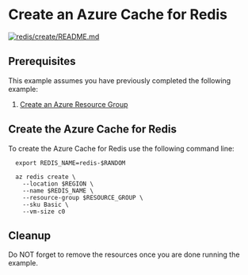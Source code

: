 
# Create an Azure Cache for Redis

[![redis/create/README.md](https://github.com/Azure-Samples/java-on-azure-examples/actions/workflows/redis_create_README_md.yml/badge.svg)](https://github.com/Azure-Samples/java-on-azure-examples/actions/workflows/redis_create_README_md.yml)

## Prerequisites

This example assumes you have previously completed the following example:

1. [Create an Azure Resource Group](../../../general/group/create/)

<!-- workflow.include(../../group/create/README.md) -->

## Create the Azure Cache for Redis

To create the Azure Cache for Redis use the following command line:

````shell
  export REDIS_NAME=redis-$RANDOM

  az redis create \
    --location $REGION \
    --name $REDIS_NAME \
    --resource-group $RESOURCE_GROUP \
    --sku Basic \
    --vm-size c0
````

<!-- workflow.run()

  sleep 3000

  -->

## Cleanup

<!-- workflow.directOnly() 

export RESULT=$(az redis show --resource-group $RESOURCE_GROUP --name $REDIS_NAME --query provisioningState --output tsv)

az group delete --name $RESOURCE_GROUP --yes || true

if [[ "$RESULT" != Succeeded ]]; then
  exit 1
fi

  -->

Do NOT forget to remove the resources once you are done running the example.
